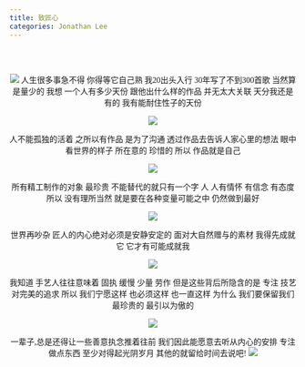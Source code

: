 ```yaml
---
title: 致匠心
categories: Jonathan Lee
---
```


<center>  
<font face="微软雅黑">  
<br/>
<br/>  

![](./lzs.png)
人生很多事急不得 你得等它自己熟
我20出头入行 30年写了不到300首歌
当然算是量少的
我想
一个人有多少天份 跟他出什么样的作品
并无太大关联
天分我还是有的
我有能耐住性子的天份

<!-- more -->

![](./lzs2.png)

人不能孤独的活着
之所以有作品 是为了沟通
透过作品去告诉人家心里的想法
眼中看世界的样子
所在意的 珍惜的
所以 作品就是自己

![](./lzs3.png)

所有精工制作的对象
最珍贵 不能替代的就只有一个字 人
人有情怀 有信念 有态度
所以 没有理所当然
就是要在各种变量可能之中
仍然做到最好

![](./lzs4.png)

世界再吵杂
匠人的内心绝对必须是安静安定的
面对大自然赠与的素材
我得先成就它
它才有可能成就我

![](./lzs5.png)

我知道
手艺人往往意味着
固执 缓慢 少量 劳作
但是这些背后所隐含的是
专注 技艺 对完美的追求
所以
我们宁愿这样 也必须这样 也一直这样
为什么
我们要保留我们最珍贵的 最引以为傲的

![](./lzs6.png)

一辈子,总是还得让一些善意执念推着往前
我们因此能愿意去听从内心的安排
专注做点东西 至少对得起光阴岁月
其他的就留给时间去说吧!
![](./lzs7.png)
</font>
</center> 